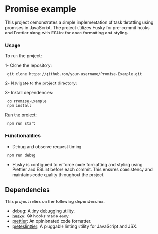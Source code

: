 
# Promise example

This project demonstrates a simple implementation of task throttling using promises in JavaScript. The project utilizes Husky for pre-commit hooks and Prettier along with ESLint for code formatting and styling.


### Usage

To run the project:

1- Clone the repository:
```http
 git clone https://github.com/your-username/Promise-Example.git
```

2-  Navigate to the project directory:

3- Install dependencies: 

```http
 cd Promise-Example
 npm install
```

Run the project: 

```http
 npm run start
```

### Functionalities 

- Debug and observe request timing

```http
 npm run debug
```

- Husky is configured to enforce code formatting and styling using Prettier and ESLint before each commit. This ensures consistency and maintains code quality throughout the project.


## Dependencies

This project relies on the following dependencies:

- [debug](https://www.npmjs.com/package/debug): A tiny debugging utility.
- [husky](https://www.npmjs.com/package/husky): Git hooks made easy.
- [prettier](https://prettier.io/): An opinionated code formatter.
- [preteslinttier](https://eslint.org/): A pluggable linting utility for JavaScript and JSX.

